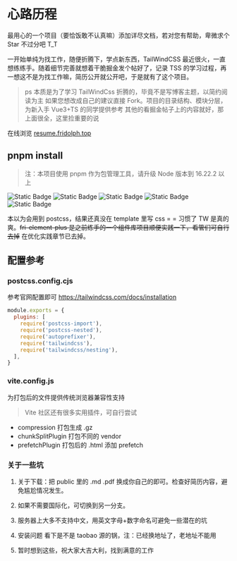 # 心路历程

最用心的一个项目（要恰饭敢不认真嘛）添加详尽文档，若对您有帮助，卑微求个 Star 不过分吧 T_T

一开始单纯为找工作，随便折腾下，学点新东西，TailWindCSS 最近很火，一直想练练手。随着细节完善就想着干脆掘金发个帖好了，记录 TSS 的学习过程，再一想这不是为找工作嘛，简历公开就公开吧，于是就有了这个项目。

> ps 本质是为了学习 TailWindCss 折腾的，毕竟不是写博客主题，以简约阅读为主
> 如果您想改成自己的建议直接 Fork。项目的目录结构、模块分层，为新入手 Vue3+TS 的同学提供参考
> 其他的看掘金帖子上的内容就好，那上面很全，这里捡重要的说

在线浏览 [resume.fridolph.top](https://resume.fridolph.top)

## pnpm install

> 注：本项目使用 pnpm 作为包管理工具，请升级 Node 版本到 16.22.2 以上

<img
alt="Static Badge"
src="https://img.shields.io/badge/%E8%84%9A%E6%89%8B%E6%9E%B6-vite-red" />
<img
alt="Static Badge"
src="https://img.shields.io/badge/%E5%89%8D%E7%AB%AF%E6%A1%86%E6%9E%B6-Vue3-%236495ed" />
<img
alt="Static Badge"
src="https://img.shields.io/badge/UI-TailWind-green" />
<img
alt="Static Badge"
src="https://img.shields.io/badge/%E8%84%9A%E6%9C%AC%E8%AF%AD%E8%A8%80-TypeScript-%25236495ed" />
<img
alt="Static Badge"
src="https://img.shields.io/badge/UI-fri_element_plus-%238a2be2" />

本以为会用到 postcss，结果还真没在 template 里写 css = = 习惯了 TW 是真的爽。~~fri-element-plus 是之前练手的一个组件库项目顺便实践一下，看管们可自行去掉~~
在优化实践章节已去掉。

## 配置参考

### postcss.config.cjs

参考官网配置即可 <https://tailwindcss.com/docs/installation>

```js
module.exports = {
  plugins: [
    require('postcss-import'),
    require('postcss-nested'),
    require('autoprefixer'),
    require('tailwindcss'),
    require('tailwindcss/nesting'),
  ],
}
```

### vite.config.js

为打包后的文件提供传统浏览器兼容性支持

> Vite 社区还有很多实用插件，可自行尝试

- compression 打包生成 .gz
- chunkSplitPlugin 打包不同的 vendor
- prefetchPlugin 打包后的 .html 添加 prefetch

### 关于一些坑

1. 关于下载：把 public 里的 .md .pdf 换成你自己的即可。检查好简历内容，避免尴尬情况发生。

2. 如果不需要国际化，可切换到另一分支。

3. 服务器上大多不支持中文，用英文字母+数字命名可避免一些潜在的坑

4. 安装问题 看下是不是 taobao 源的锅，注：已经换地址了，老地址不能用

5. 暂时想到这些，祝大家大吉大利，找到满意的工作

